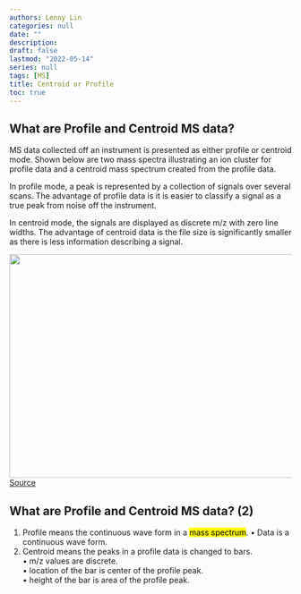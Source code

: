 ```yaml
---
authors: Lenny Lin
categories: null
date: ""
description: 
draft: false
lastmod: "2022-05-14"
series: null
tags: [MS]
title: Centroid or Profile
toc: true
---
```




<!--more-->

## What are Profile and Centroid MS data?
MS data collected off an instrument is presented as either profile or centroid mode. Shown below are two mass spectra illustrating an ion cluster for profile data and a centroid mass spectrum created from the profile data.

In profile mode, a peak is represented by a collection of signals over several scans. The advantage of profile data is it is easier to classify a signal as a true peak from noise off the instrument.

In centroid mode, the signals are displayed as discrete m/z with zero line widths. The advantage of centroid data is the file size is significantly smaller as there is less information describing a signal.  

<img width ="720" height= "400" src = "/docs/images/profile2.gif"/>
<a href ="https://blog.acdlabs.com/elucidation/2008/03/what-is-the-dif.html">Source</a>

## What are Profile and Centroid MS data? (2)
1) Profile means the continuous wave form in a <mark>mass spectrum</mark>. 
• Data is a continuous wave form.  
2) Centroid means the peaks in a profile data is changed to bars.  
• m/z values are discrete.  
• location of the bar is center of the profile peak.  
• height of the bar is area of the profile peak. 

